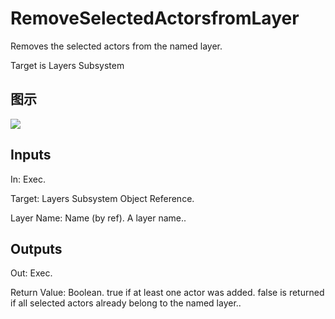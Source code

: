 # RemoveSelectedActorsfromLayer

Removes the selected actors from the named layer.

Target is Layers Subsystem

## 图示

![]($-20221218-19380337.png)

## Inputs

In: Exec.

Target: Layers Subsystem Object Reference.

Layer Name: Name (by ref). A layer name..  

## Outputs

Out: Exec.

Return Value: Boolean. true if at least one actor was added. false is returned if all selected actors already belong to the named layer..

